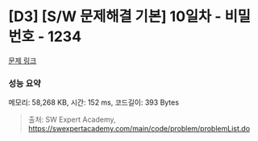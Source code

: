 # [D3] [S/W 문제해결 기본] 10일차 - 비밀번호 - 1234 

[문제 링크](https://swexpertacademy.com/main/code/problem/problemDetail.do?contestProbId=AV14_DEKAJcCFAYD) 

### 성능 요약

메모리: 58,268 KB, 시간: 152 ms, 코드길이: 393 Bytes



> 출처: SW Expert Academy, https://swexpertacademy.com/main/code/problem/problemList.do